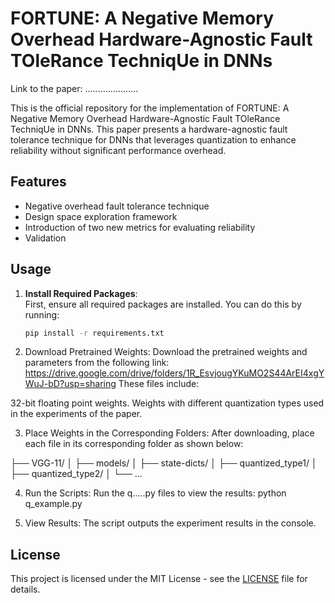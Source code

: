 # FORTUNE: A Negative Memory Overhead Hardware-Agnostic Fault TOleRance TechniqUe in DNNs

Link to the paper: .....................

This is the official repository for the implementation of FORTUNE: A Negative Memory Overhead Hardware-Agnostic Fault TOleRance TechniqUe in DNNs. This paper presents a hardware-agnostic fault tolerance technique for DNNs that leverages quantization to enhance reliability without significant performance overhead.

## Features
- Negative overhead fault tolerance technique
- Design space exploration framework
- Introduction of two new metrics for evaluating reliability
- Validation


## Usage

1. **Install Required Packages**:  
   First, ensure all required packages are installed. You can do this by running:

   ```bash
   pip install -r requirements.txt


2. Download Pretrained Weights:
Download the pretrained weights and parameters from the following link: https://drive.google.com/drive/folders/1R_EsvjougYKuMO2S44ArEI4xgYWuJ-bD?usp=sharing These files include:

32-bit floating point weights.
Weights with different quantization types used in the experiments of the paper.

3. Place Weights in the Corresponding Folders:
After downloading, place each file in its corresponding folder as shown below:

├── VGG-11/
│   ├── models/
│   ├── state-dicts/
│   ├── quantized_type1/
│   ├── quantized_type2/
│   └── ...

4. Run the Scripts:
Run the q.....py files to view the results:
python q_example.py

5. View Results:
The script outputs the experiment results in the console.


## License

This project is licensed under the MIT License - see the [LICENSE](LICENSE) file for details.

